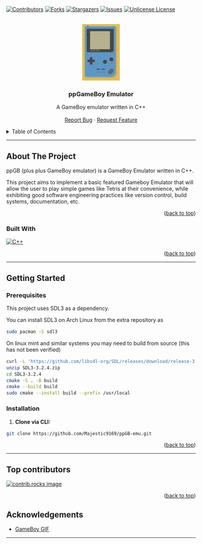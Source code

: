 <!-- Improved compatibility of back to top link: See: https://github.com/Majestic9169/ppGB-emu/pull/73 -->
<a id="readme-top"></a>
<!--
*** Thanks for checking out the Best-README-Template. If you have a suggestion
*** that would make this better, please fork the repo and create a pull request
*** or simply open an issue with the tag "enhancement".
*** Don't forget to give the project a star!
*** Thanks again! Now go create something AMAZING! :D
-->



<!-- PROJECT SHIELDS -->
<!--
*** I'm using markdown "reference style" links for readability.
*** Reference links are enclosed in brackets [ ] instead of parentheses ( ).
*** See the bottom of this document for the declaration of the reference variables
*** for contributors-url, forks-url, etc. This is an optional, concise syntax you may use.
*** https://www.markdownguide.org/basic-syntax/#reference-style-links
-->
[![Contributors][contributors-shield]][contributors-url]
[![Forks][forks-shield]][forks-url]
[![Stargazers][stars-shield]][stars-url]
[![Issues][issues-shield]][issues-url]
[![Unlicense License][license-shield]][license-url]
<!-- [![LinkedIn][linkedin-shield]][linkedin-url] -->

<!-- PROJECT LOGO -->
<br />
<div align="center">
  <a href="https://github.com/Majestic9169/ppGB-emu">
    <img src="./assets/GameBoy.GIF" alt="Logo" width="100" height="150">
  </a>

  <h3 align="center">ppGameBoy Emulator</h3>

  <p align="center">
    A GameBoy emulator written in C++
    <br />
    <!-- <a href="https://github.com/Majestic9169/ppGB-emu/wiki"><strong>Explore the docs »</strong></a> -->
    <!-- <br /> -->
    <br />
    <!-- <a href="https://github.com/Majestic9169/ppGB-emu">View Demo</a> -->
    <!-- &middot; -->
    <a href="https://github.com/Majestic9169/ppGB-emu/issues/new?labels=bug&template=bug-report---.md">Report Bug</a>
    &middot;
    <a href="https://github.com/Majestic9169/ppGB-emu/issues/new?labels=enhancement&template=feature-request---.md">Request Feature</a>
  </p>
</div>

<!-- TABLE OF CONTENTS -->
<details>
  <summary>Table of Contents</summary>
  <ol>
    <li>
      <a href="#about-the-project">About The Project</a>
      <ul>
        <li><a href="#built-with">Built With</a></li>
      </ul>
    </li>
    <li>
      <a href="#getting-started">Getting Started</a>
      <ul>
        <li><a href="#prerequisites">Prerequisites</a></li>
        <li><a href="#installation">Installation</a></li>
      </ul>
    </li>
    <li><a href="#top-contributors">Top Contributors</a></li>
  </ol>
</details>
 
---

<!-- ABOUT THE PROJECT -->
## About The Project

ppGB (plus plus GameBoy emulator) is a GameBoy Emulator written in C++. 

This project aims to implement a basic featured Gameboy Emulator that will allow the user to play simple games like Tetris at their convenience, while exhibiting good software engineering practices like version control, build systems, documentation, etc.

<p align="right">(<a href="#readme-top">back to top</a>)</p>

### Built With

[![C++](https://img.shields.io/badge/C++-%2300599C.svg?logo=c%2B%2B&logoColor=white)](#)

<p align="right">(<a href="#readme-top">back to top</a>)</p>

---

<!-- GETTING STARTED -->
## Getting Started

### Prerequisites

This project uses SDL3 as a dependency.

You can install SDL3 on Arch Linux from the extra repository as 

```bash
sudo pacman -S sdl3
```

On linux mint and similar systems you may need to build from source (this has not been verified)

```bash
curl -L 'https://github.com/libsdl-org/SDL/releases/download/release-3.2.4/SDL3-3.2.4.zip' -o SDL3-3.2.4.zip
unzip SDL3-3.2.4.zip
cd SDL3-3.2.4
cmake -S . -B build
cmake --build build
sudo cmake --install build --prefix /usr/local
```

### Installation

1. **Clone via CLI:**

  ```bash
  git clone https://github.com/Majestic9169/ppGB-emu.git
  ```


<p align="right">(<a href="#readme-top">back to top</a>)</p>

---

<!-- CONTRIBUTING -->
## Top contributors

<a href="https://github.com/Majestic9169/ppGB-emu/graphs/contributors">
  <img src="https://contrib.rocks/image?repo=Majestic9169/ppGB-emu" alt="contrib.rocks image" />
</a>

<p align="right">(<a href="#readme-top">back to top</a>)</p>

<!-- APPENDIX -->
## Acknowledgements

- [GameBoy GIF](https://codepen.io/heero/pen/DpBZzz)

---

<!-- MARKDOWN LINKS & IMAGES -->
<!-- https://www.markdownguide.org/basic-syntax/#reference-style-links -->
[contributors-shield]: https://img.shields.io/github/contributors/Majestic9169/ppGB-emu.svg?style=for-the-badge
[contributors-url]: https://github.com/Majestic9169/ppGB-emu/graphs/contributors
[forks-shield]: https://img.shields.io/github/forks/Majestic9169/ppGB-emu.svg?style=for-the-badge
[forks-url]: https://github.com/Majestic9169/ppGB-emu/network/members
[stars-shield]: https://img.shields.io/github/stars/Majestic9169/ppGB-emu.svg?style=for-the-badge
[stars-url]: https://github.com/Majestic9169/ppGB-emu/stargazers
[issues-shield]: https://img.shields.io/github/issues/Majestic9169/ppGB-emu.svg?style=for-the-badge
[issues-url]: https://github.com/Majestic9169/ppGB-emu/issues
[license-shield]: https://img.shields.io/github/license/Majestic9169/ppGB-emu.svg?style=for-the-badge
[license-url]: https://github.com/Majestic9169/ppGB-emu/blob/master/LICENSE.txt
